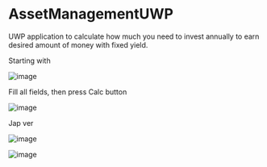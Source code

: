 # AssetManagementUWP
UWP application to calculate how much you need to invest annually to earn desired amount of money with fixed yield.

Starting with

![image](https://user-images.githubusercontent.com/25186615/187312776-64e50e59-2283-49ed-8305-2fff3fe17ebf.png)

Fill all fields, then press Calc button

![image](https://user-images.githubusercontent.com/25186615/187312729-4f7eb934-9b9c-4ff6-acb6-63535aed9cb3.png)

Jap ver

![image](https://user-images.githubusercontent.com/25186615/187314587-8f34706d-b1c8-4a9b-94ba-9b2f299b41ef.png)

![image](https://user-images.githubusercontent.com/25186615/187313258-4bc1624b-f32a-4459-8a9e-32491f9317ad.png)

